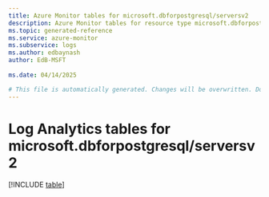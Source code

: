 ```yaml
---
title: Azure Monitor tables for microsoft.dbforpostgresql/serversv2
description: Azure Monitor tables for resource type microsoft.dbforpostgresql/serversv2
ms.topic: generated-reference
ms.service: azure-monitor
ms.subservice: logs
ms.author: edbaynash
author: EdB-MSFT
   
ms.date: 04/14/2025

# This file is automatically generated. Changes will be overwritten. Do not change this file directly.
---
```


# Log Analytics tables for microsoft.dbforpostgresql/serversv2  

[!INCLUDE [table](~/reusable-content/ce-skilling/azure/includes/azure-monitor/reference/tables/microsoft-dbforpostgresql_serversv2-include.md)]

